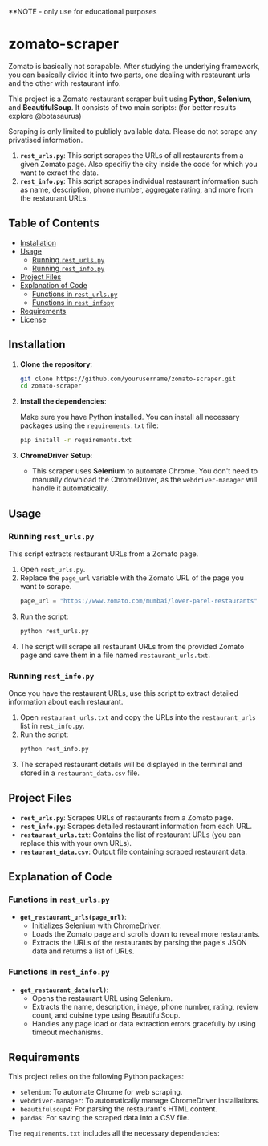 
**NOTE - only use for educational purposes 


# zomato-scraper
Zomato is basically not scrapable. After studying the underlying framework, you can basically divide it into two parts, one dealing with restaurant urls and the other with restaurant info. 


This project is a Zomato restaurant scraper built using **Python**, **Selenium**, and **BeautifulSoup**. It consists of two main scripts:
(for better results explore @botasaurus)

Scraping is only limited to publicly available data. Please do not scrape any privatised information. 

1. **`rest_urls.py`**: This script scrapes the URLs of all restaurants from a given Zomato page. Also specifiy the city inside the code for which you want to exract the data. 
2. **`rest_info.py`**: This script scrapes individual restaurant information such as name, description, phone number, aggregate rating, and more from the restaurant URLs.

## Table of Contents
- [Installation](#installation)
- [Usage](#usage)
  - [Running `rest_urls.py`](#running-rest_urlspy)
  - [Running `rest_info.py`](#running-rest_infopy)
- [Project Files](#project-files)
- [Explanation of Code](#explanation-of-code)
  - [Functions in `rest_urls.py`](#functions-in-rest_urlspy)
  - [Functions in `rest_infopy`](#functions-in-rest_infopy)
- [Requirements](#requirements)
- [License](#license)

## Installation

1. **Clone the repository**:
    ```bash
    git clone https://github.com/yourusername/zomato-scraper.git
    cd zomato-scraper
    ```

2. **Install the dependencies**:

    Make sure you have Python installed. You can install all necessary packages using the `requirements.txt` file:
    
    ```bash
    pip install -r requirements.txt
    ```

3. **ChromeDriver Setup**:
    - This scraper uses **Selenium** to automate Chrome. You don't need to manually download the ChromeDriver, as the `webdriver-manager` will handle it automatically.

## Usage

### Running `rest_urls.py`

This script extracts restaurant URLs from a Zomato page.

1. Open `rest_urls.py`.
2. Replace the `page_url` variable with the Zomato URL of the page you want to scrape.
    ```python
    page_url = "https://www.zomato.com/mumbai/lower-parel-restaurants"
    ```
3. Run the script:
    ```bash
    python rest_urls.py
    ```
4. The script will scrape all restaurant URLs from the provided Zomato page and save them in a file named `restaurant_urls.txt`.

### Running `rest_info.py`

Once you have the restaurant URLs, use this script to extract detailed information about each restaurant.

1. Open `restaurant_urls.txt` and copy the URLs into the `restaurant_urls` list in `rest_info.py`.
2. Run the script:
    ```bash
    python rest_info.py
    ```
3. The scraped restaurant details will be displayed in the terminal and stored in a `restaurant_data.csv` file.

## Project Files

- **`rest_urls.py`**: Scrapes URLs of restaurants from a Zomato page.
- **`rest_info.py`**: Scrapes detailed restaurant information from each URL.
- **`restaurant_urls.txt`**: Contains the list of restaurant URLs (you can replace this with your own URLs).
- **`restaurant_data.csv`**: Output file containing scraped restaurant data.

## Explanation of Code

### Functions in `rest_urls.py`

- **`get_restaurant_urls(page_url)`**:
    - Initializes Selenium with ChromeDriver.
    - Loads the Zomato page and scrolls down to reveal more restaurants.
    - Extracts the URLs of the restaurants by parsing the page's JSON data and returns a list of URLs.

### Functions in `rest_info.py`

- **`get_restaurant_data(url)`**:
    - Opens the restaurant URL using Selenium.
    - Extracts the name, description, image, phone number, rating, review count, and cuisine type using BeautifulSoup.
    - Handles any page load or data extraction errors gracefully by using timeout mechanisms.

## Requirements

This project relies on the following Python packages:

- `selenium`: To automate Chrome for web scraping.
- `webdriver-manager`: To automatically manage ChromeDriver installations.
- `beautifulsoup4`: For parsing the restaurant's HTML content.
- `pandas`: For saving the scraped data into a CSV file.

The `requirements.txt` includes all the necessary dependencies:



